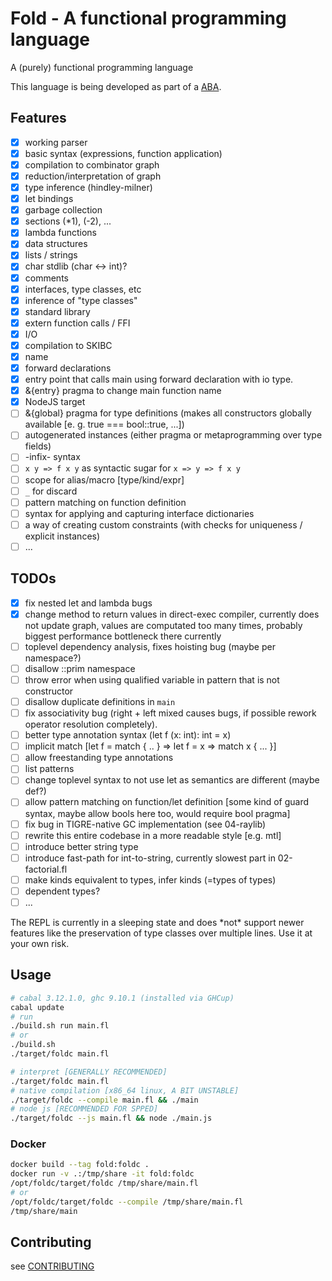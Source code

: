 # Fold - A functional programming language

A (purely) functional programming language

This language is being developed as part of a [ABA](https://www.ahs-aba.at/).

## Features
- [x] working parser
- [x] basic syntax (expressions, function application)
- [x] compilation to combinator graph
- [x] reduction/interpretation of graph
- [x] type inference (hindley-milner)
- [x] let bindings
- [x] garbage collection
- [x] sections (*1), (-2), ...
- [x] lambda functions
- [x] data structures
- [x] lists / strings
- [x] char stdlib (char <-> int)?
- [x] comments
- [x] interfaces, type classes, etc
- [x] inference of "type classes"
- [x] standard library
- [x] extern function calls / FFI
- [x] I/O
- [x] compilation to SKIBC
- [x] name
- [x] forward declarations
- [x] entry point that calls main using forward declaration with io type. 
- [x] &{entry} pragma to change main function name
- [x] NodeJS target
- [ ] &{global} pragma for type definitions (makes all constructors globally available \[e. g. true === bool::true, ...\])
- [ ] autogenerated instances (either pragma or metaprogramming over type fields)
- [ ] -infix- syntax
- [ ] `x y => f x y` as syntactic sugar for `x => y => f x y`
- [ ] scope for alias/macro \[type/kind/expr\]
- [ ] `_` for discard
- [ ] pattern matching on function definition
- [ ] syntax for applying and capturing interface dictionaries
- [ ] a way of creating custom constraints (with checks for uniqueness / explicit instances)
- [ ] ...

## TODOs
- [x] fix nested let and lambda bugs
- [x] change method to return values in direct-exec compiler, currently does not update graph, values are computated too many
      times, probably biggest performance bottleneck there currently
- [ ] toplevel dependency analysis, fixes hoisting bug (maybe per namespace?)
- [ ] disallow ::prim namespace
- [ ] throw error when using qualified variable in pattern that is not constructor
- [ ] disallow duplicate definitions in `main`
- [ ] fix associativity bug (right + left mixed causes bugs, if possible rework operator resolution completely).
- [ ] better type annotation syntax (let f (x: int): int = x)
- [ ] implicit match \[let f = match { .. } => let f = x => match x { ... }\]
- [ ] allow freestanding type annotations
- [ ] list patterns
- [ ] change toplevel syntax to not use let as semantics are different (maybe def?)
- [ ] allow pattern matching on function/let definition \[some kind of guard syntax, maybe allow bools here too, would require bool pragma\]
- [ ] fix bug in TIGRE-native GC implementation (see 04-raylib)
- [ ] rewrite this entire codebase in a more readable style \[e.g. mtl\]
- [ ] introduce better string type
- [ ] introduce fast-path for int-to-string, currently slowest part in 02-factorial.fl
- [ ] make kinds equivalent to types, infer kinds (=types of types)
- [ ] dependent types?
- [ ] ...

<p class="todo">The REPL is currently in a sleeping state and does *not* support newer 
features like the preservation of type classes over multiple lines.
Use it at your own risk.</p>

## Usage
```sh
# cabal 3.12.1.0, ghc 9.10.1 (installed via GHCup)
cabal update
# run
./build.sh run main.fl
# or
./build.sh
./target/foldc main.fl

# interpret [GENERALLY RECOMMENDED]
./target/foldc main.fl
# native compilation [x86_64 linux, A BIT UNSTABLE]
./target/foldc --compile main.fl && ./main
# node js [RECOMMENDED FOR SPPED]
./target/foldc --js main.fl && node ./main.js
```

### Docker

```sh
docker build --tag fold:foldc .
docker run -v .:/tmp/share -it fold:foldc
/opt/foldc/target/foldc /tmp/share/main.fl
# or
/opt/foldc/target/foldc --compile /tmp/share/main.fl
/tmp/share/main
```

## Contributing
see [CONTRIBUTING]

[CONTRIBUTING]: CONTRIBUTING.md
